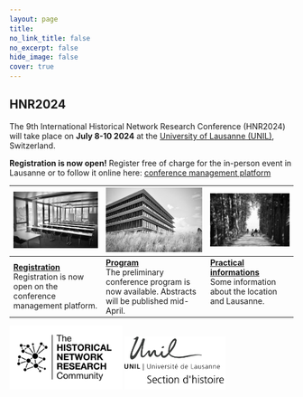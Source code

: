 ```yaml
---
layout: page
title: 
no_link_title: false 
no_excerpt: false 
hide_image: false
cover: true
---
```


## HNR2024

The 9th International Historical Network Research Conference (HNR2024) will take place on **July 8-10 2024** at the [University of Lausanne (UNIL)](/lausanne/about), Switzerland.

**Registration is now open!** Register free of charge for the in-person event in Lausanne or to follow it online here: [conference management platform](https://hnr2024.sciencesconf.org/)

|  <a href="https://hnr2024.sciencesconf.org"><img src="img/image3.jpeg" width="280"></a>     |     <a href="lausanne/program"><img src="img/image2.jpeg" width="280"></a>                  |   <a href="lausanne/practical"><img src="img/image1.jpeg" width="280"></a>    | 
| ----------- | ----------------------------------- | -------------------- |
| <a href="https://hnr2024.sciencesconf.org">**Registration**</a><br>Registration is now open on the conference management platform. | <a href="lausanne/program">**Program**</a><br>The preliminary conference program is now available. Abstracts will be published mid-April.  | <a href="lausanne/practical">**Practical informations**</a><br>Some information about the location and Lausanne. &nbsp; &nbsp; &nbsp; &nbsp; &nbsp; &nbsp; | 


<img src="img/hnr_logo_vector.png" width="200">   <img src="img/unil_hist.png" width="180">
